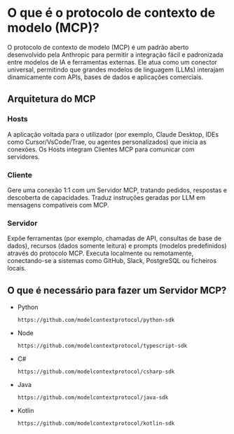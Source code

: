 # O que é o protocolo de contexto de modelo (MCP)?

O protocolo de contexto de modelo (MCP) é um padrão aberto desenvolvido pela Anthropic para permitir a integração fácil e padronizada entre modelos de IA e ferramentas externas. Ele atua como um conector universal, permitindo que grandes modelos de linguagem (LLMs) interajam dinamicamente com APIs, bases de dados e aplicações comerciais.

## Arquitetura do MCP

### Hosts
A aplicação voltada para o utilizador (por exemplo, Claude Desktop, IDEs como Cursor/VsCode/Trae, ou agentes personalizados) que inicia as conexões.
Os Hosts integram Clientes MCP para comunicar com servidores.

### Cliente
Gere uma conexão 1:1 com um Servidor MCP, tratando pedidos, respostas e descoberta de capacidades.
Traduz instruções geradas por LLM em mensagens compatíveis com MCP.

### Servidor
Expõe ferramentas (por exemplo, chamadas de API, consultas de base de dados), recursos (dados somente leitura) e prompts (modelos predefinidos) através do protocolo MCP.
Executa localmente ou remotamente, conectando-se a sistemas como GitHub, Slack, PostgreSQL ou ficheiros locais.

## O que é necessário para fazer um Servidor MCP?

- Python 
    ```
    https://github.com/modelcontextprotocol/python-sdk
    ```
- Node
    ```
    https://github.com/modelcontextprotocol/typescript-sdk
    ```
- C#
    ```
    https://github.com/modelcontextprotocol/csharp-sdk
    ```

- Java
    ```
    https://github.com/modelcontextprotocol/java-sdk
    ```
- Kotlin
    ```
    https://github.com/modelcontextprotocol/kotlin-sdk
    ```

